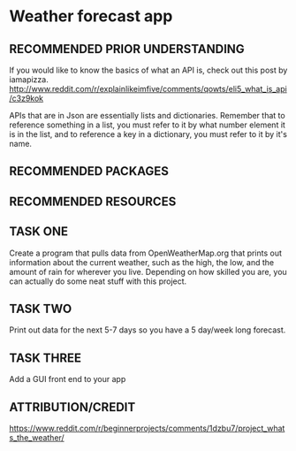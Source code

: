 # Weather forecast app

## RECOMMENDED PRIOR UNDERSTANDING

If you would like to know the basics of what an API is, check out this post by iamapizza. http://www.reddit.com/r/explainlikeimfive/comments/qowts/eli5_what_is_api/c3z9kok

APIs that are in Json are essentially lists and dictionaries. Remember that to reference something in a list, you must refer to it by what number element it is in the list, and to reference a key in a dictionary, you must refer to it by it's name.

## RECOMMENDED PACKAGES

## RECOMMENDED RESOURCES

## TASK ONE

Create a program that pulls data from OpenWeatherMap.org that prints out information about the current weather, such as the high, the low, and the amount of rain for wherever you live. Depending on how skilled you are, you can actually do some neat stuff with this project.

## TASK TWO

Print out data for the next 5-7 days so you have a 5 day/week long forecast.

## TASK THREE

Add a GUI front end to your app

## ATTRIBUTION/CREDIT

https://www.reddit.com/r/beginnerprojects/comments/1dzbu7/project_whats_the_weather/


